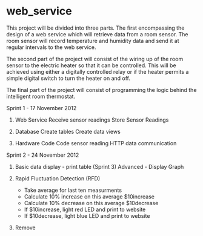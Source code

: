 web_service
===========

This project will be divided into three parts. The first encompassing the design of a web service which will retrieve data from a room sensor. The room sensor will record temperature and humidity data and send it at regular intervals to the web service. 

The second part of the project will consist of the wiring up of the room sensor to the electric heater so that it can be controlled. This will be achieved using either a digitally controlled relay or if the heater permits a simple digital switch to turn the heater on and off.

The final part of the project will consist of programming the logic behind the intelligent room thermostat.

Sprint 1 - 17 November 2012
1. Web Service
    Receive sensor readings
    Store Sensor Readings

2. Database
    Create tables
    Create data views

3. Hardware Code
    Code sensor reading
    HTTP data communication

Sprint 2 - 24 November 2012
1. Basic data display - print table
     (Sprint 3) Advanced - Display Graph

2. Rapid Fluctuation Detection (RFD)
    - Take average for last ten measurments
    - Calculate 10% increase on this average $10increase
    - Calculate 10% decrease on this average $10decrease
    - If $10increase, light red LED and print to website
    - If $10decrease, light blue LED and print to website

3. Remove 